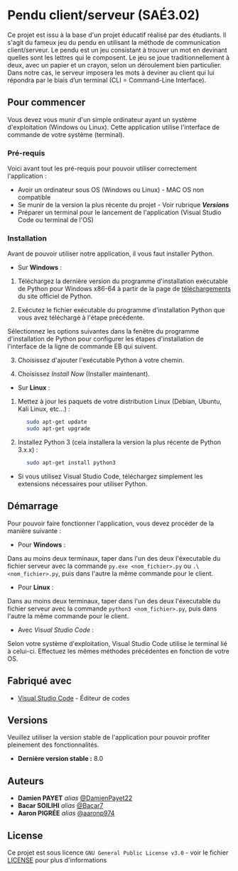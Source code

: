 # Pendu client/serveur (SAÉ3.02)

Ce projet est issu à la base d'un projet éducatif réalisé par des étudiants. Il s'agit du fameux jeu du pendu en utilisant la méthode de communication client/serveur. Le pendu est un jeu consistant à trouver un mot en devinant quelles sont les lettres qui le composent. Le jeu se joue traditionnellement à deux, avec un papier et un crayon, selon un déroulement bien particulier. Dans notre cas, le serveur imposera les mots à deviner au client qui lui répondra par le biais d’un terminal (CLI = Command-Line Interface).

## Pour commencer

Vous devez vous munir d'un simple ordinateur ayant un système d'exploitation (Windows ou Linux). Cette application utilise l'interface de commande de votre système (terminal).

### Pré-requis

Voici avant tout les pré-requis pour pouvoir utiliser correctement l'application :

- Avoir un ordinateur sous OS (Windows ou Linux) - MAC OS non compatible
- Se munir de la version la plus récente du projet - Voir rubrique ***Versions***
- Préparer un terminal pour le lancement de l'application (Visual Studio Code ou terminal de l'OS)

### Installation

Avant de pouvoir utiliser notre application, il vous faut installer Python. 

* Sur **Windows** : 

1. Téléchargez la dernière version du programme d'installation exécutable de Python pour Windows x86-64 à partir de la page de [téléchargements](https://www.python.org/downloads/) du site officiel de Python.

2. Exécutez le fichier exécutable du programme d'installation Python que vous avez téléchargé à l'étape précédente.

Sélectionnez les options suivantes dans la fenêtre du programme d'installation de Python pour configurer les étapes d'installation de l'interface de la ligne de commande EB qui suivent.

3. Choisissez d'ajouter l'exécutable Python à votre chemin.

4. Choisissez *Install Now* (Installer maintenant).

* Sur **Linux** :

1. Mettez à jour les paquets de votre distribution Linux (Debian, Ubuntu, Kali Linux, etc...) :
```bash
      sudo apt-get update
      sudo apt-get upgrade
```
2. Installez Python 3 (cela installera la version la plus récente de Python 3.x.x) :
```bash
      sudo apt-get install python3
```
* Si vous utilisez Visual Studio Code, téléchargez simplement les extensions nécessaires pour utiliser Python.

## Démarrage

Pour pouvoir faire fonctionner l'application, vous devez procéder de la manière suivante :

* Pour **Windows** :

Dans au moins deux terminaux, taper dans l'un des deux l'éxecutable du fichier serveur avec la commande ``py.exe <nom_fichier>.py`` ou ``.\<nom_fichier>.py``, puis dans l'autre la même commande pour le client.

* Pour **Linux** :

Dans au moins deux terminaux, taper dans l'un des deux l'éxecutable du fichier serveur avec la commande ``python3 <nom_fichier>.py``, puis dans l'autre la même commande pour le client.

* Avec *Visual Studio Code* :

Selon votre système d'exploitation, Visual Studio Code utilise le terminal lié à celui-ci. Effectuez les mêmes méthodes précédentes en fonction de votre OS.

## Fabriqué avec

* [Visual Studio Code](https://code.visualstudio.com/) - Éditeur de codes

## Versions

Veuillez utiliser la version stable de l'application pour pouvoir profiter pleinement des fonctionnalités.

* **Dernière version stable :** 8.0

## Auteurs

* **Damien PAYET** _alias_ [@DamienPayet22](https://github.com/DamienPayet22)
* **Bacar SOILIHI** _alias_ [@Bacar7](https://github.com/Bacar7)
* **Aaron PIGRÉE** _alias_ [@aaronp974](https://github.com/aaronp974)

## License

Ce projet est sous licence ``GNU General Public License v3.0`` - voir le fichier [LICENSE](LICENSE) pour plus d'informations
